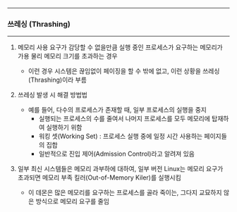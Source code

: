 -----
### 쓰레싱 (Thrashing)
-----
1. 메모리 사용 요구가 감당할 수 없을만큼 실행 중인 프로세스가 요구하는 메모리가 가용 물리 메모리 크기를 초과하는 경우
   - 이런 경우 시스템은 끊임없이 페이징을 할 수 밖에 없고, 이런 상황을 쓰레싱(Thrashing)이라 부름

2. 쓰레싱 발생 시 해결 방법법
   - 예를 들어, 다수의 프로세스가 존재할 때, 일부 프로세스의 실행을 중지
     + 실행되는 프로세스의 수를 줄여서 나머지 프로세스를 모두 메모리에 탑재하여 실행하기 위함
     + 워킹 셋(Working Set) : 프로세스 실행 중에 일정 시간 사용하는 페이지들의 집합
     + 일반적으로 진입 제어(Admission Control)라고 알려져 있음

3. 일부 최신 시스템들은 메모리 과부하에 대하여, 일부 버전 Linux는 메모리 요구가 초과되면 메모리 부족 킬러(Out-of-Memory Kiler)를 실행시킴
   - 이 데몬은 많은 메모리를 요구하는 프로세스를 골라 죽이는, 그다지 교묘하지 않은 방식으로 메모리 요구를 줄임
     
